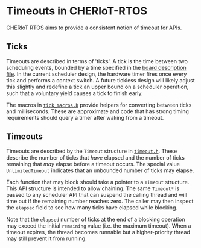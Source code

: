 Timeouts in CHERIoT-RTOS
========================

CHERIoT RTOS aims to provide a consistent notion of timeout for APIs.

Ticks
-----

Timeouts are described in terms of 'ticks'.
A tick is the time between two scheduling events, bounded by a time specified in the [board description file](BoardDescriptions.md).
In the current scheduler design, the hardware timer fires once every tick and performs a context switch.
A future tickless design will likely adjust this slightly and redefine a tick an upper bound on a scheduler operation, such that a voluntary yield causes a tick to finish early.

The macros in [`tick_macros.h`](../sdk/include/tick_macros.h) provide helpers for converting between ticks and milliseconds.
These are approximate and code that has strong timing requirements should query a timer after waking from a timeout.

Timeouts
--------

Timeouts are described by the `Timeout` structure in [`timeout.h`](../sdk/include/timeout.h).
These describe the number of ticks that *have* elapsed and the number of ticks remaining that *may* elapse before a timeout occurs.
The special value `UnlimitedTimeout` indicates that an unbounded number of ticks may elapse.

Each function that may block should take a pointer to a `Timeout` structure.
This API structure is intended to allow chaining.
The same `Timeout*` is passed to any scheduler API that can suspend the calling thread and will time out if the remaining number reaches zero.
The caller may then inspect the `elapsed` field to see how many ticks have elapsed while blocking.

Note that the `elapsed` number of ticks at the end of a blocking operation may exceed the initial `remaining` value (i.e. the maximum timeout).
When a timeout expires, the thread becomes runnable but a higher-priority thread may still prevent it from running.
